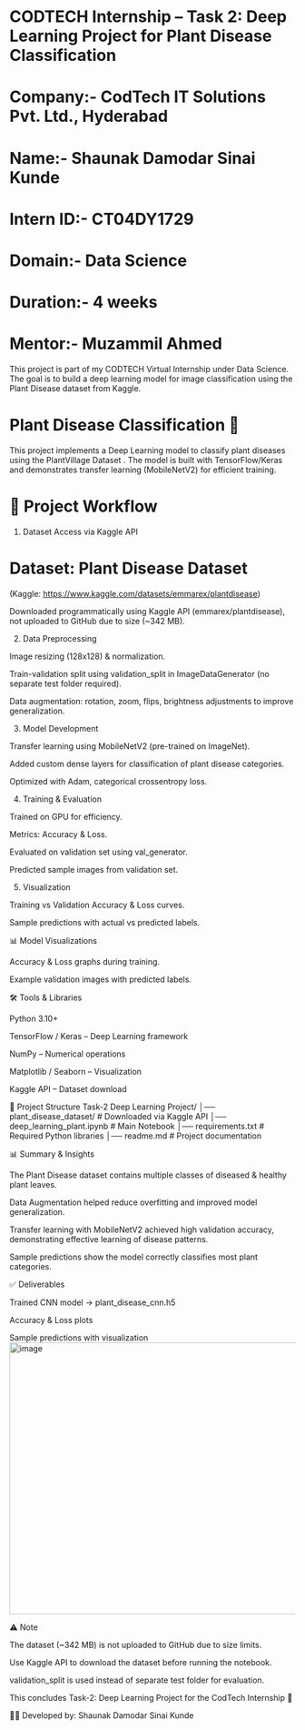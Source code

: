 # CODTECH Internship – Task 2: Deep Learning Project for Plant Disease Classification

# Company:- CodTech IT Solutions Pvt. Ltd., Hyderabad
# Name:- Shaunak Damodar Sinai Kunde
# Intern ID:- CT04DY1729
# Domain:- Data Science
# Duration:- 4 weeks
# Mentor:- Muzammil Ahmed

This project is part of my CODTECH Virtual Internship under Data Science.
The goal is to build a deep learning model for image classification using the Plant Disease dataset from Kaggle.

# Plant Disease Classification 🌱

This project implements a Deep Learning model to classify plant diseases using the PlantVillage Dataset
.
The model is built with TensorFlow/Keras and demonstrates transfer learning (MobileNetV2) for efficient training.

# 🚀 Project Workflow
1. Dataset Access via Kaggle API

# Dataset: Plant Disease Dataset
(Kaggle: https://www.kaggle.com/datasets/emmarex/plantdisease)

Downloaded programmatically using Kaggle API (emmarex/plantdisease), not uploaded to GitHub due to size (~342 MB).

2. Data Preprocessing

Image resizing (128x128) & normalization.

Train-validation split using validation_split in ImageDataGenerator (no separate test folder required).

Data augmentation: rotation, zoom, flips, brightness adjustments to improve generalization.

3. Model Development

Transfer learning using MobileNetV2 (pre-trained on ImageNet).

Added custom dense layers for classification of plant disease categories.

Optimized with Adam, categorical crossentropy loss.

4. Training & Evaluation

Trained on GPU for efficiency.

Metrics: Accuracy & Loss.

Evaluated on validation set using val_generator.

Predicted sample images from validation set.

5. Visualization

Training vs Validation Accuracy & Loss curves.

Sample predictions with actual vs predicted labels.

📊 Model Visualizations

Accuracy & Loss graphs during training.

Example validation images with predicted labels.

🛠️ Tools & Libraries

Python 3.10+

TensorFlow / Keras – Deep Learning framework

NumPy – Numerical operations

Matplotlib / Seaborn – Visualization

Kaggle API – Dataset download

📂 Project Structure
Task-2 Deep Learning Project/
│── plant_disease_dataset/           # Downloaded via Kaggle API
│── deep_learning_plant.ipynb  # Main Notebook
│── requirements.txt                 # Required Python libraries
│── readme.md                        # Project documentation

📊 Summary & Insights

The Plant Disease dataset contains multiple classes of diseased & healthy plant leaves.

Data Augmentation helped reduce overfitting and improved model generalization.

Transfer learning with MobileNetV2 achieved high validation accuracy, demonstrating effective learning of disease patterns.

Sample predictions show the model correctly classifies most plant categories.

✅ Deliverables

Trained CNN model → plant_disease_cnn.h5

Accuracy & Loss plots

Sample predictions with visualization
<img width="917" height="478" alt="image" src="https://github.com/user-attachments/assets/6e2c995a-cbd6-45b2-a433-b61d0d7b90f6" />


⚠️ Note

The dataset (~342 MB) is not uploaded to GitHub due to size limits.

Use Kaggle API to download the dataset before running the notebook.

validation_split is used instead of separate test folder for evaluation.

This concludes Task-2: Deep Learning Project for the CodTech Internship 🚀


👨‍💻 Developed by: Shaunak Damodar Sinai Kunde


